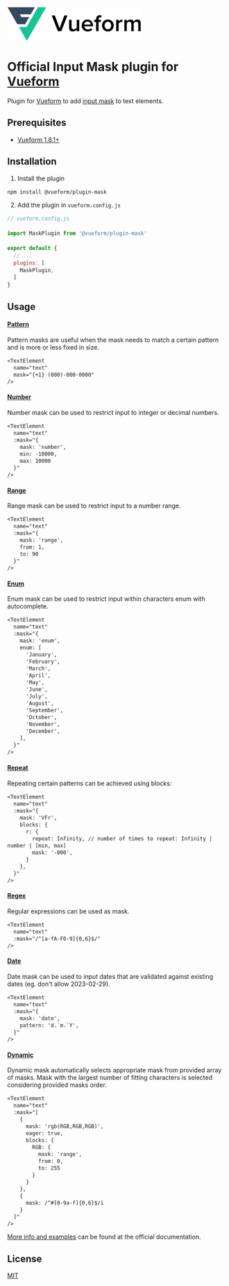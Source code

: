 <a href="https://vueform.com?cid=plugin-mask">
  <picture>
    <source media="(prefers-color-scheme: dark)" srcset="https://github.com/vueform/plugin-mask/raw/main/assets/logo-dark.svg">
    <img alt="Vueform Logo" src="https://github.com/vueform/plugin-mask/raw/main/assets/logo.svg">
  </picture>
</a>

<br>


# Official Input Mask plugin for [Vueform](https://github.com/vueform/vueform)

Plugin for [Vueform](https://github.com/vueform/vueform) to add [input mask](https://vueform.com/reference/text-element#option-mask) to text elements.

## Prerequisites

- [Vueform 1.8.1+](https://github.com/vueform/vueform)

## Installation

1. Install the plugin

```bash
npm install @vueform/plugin-mask
```

2. Add the plugin in `vueform.config.js`

```js
// vueform.config.js

import MaskPlugin from '@vueform/plugin-mask'

export default {
  // ...
  plugins: [
    MaskPlugin,
  ]
}

```

## Usage

#### [Pattern](https://vueform.com/docs/input-mask#pattern)

Pattern masks are useful when the mask needs to match a certain pattern and is more or less fixed in size.

```vue
<TextElement
  name="text"
  mask="{+1} (000)-000-0000"
/>
```

#### [Number](https://vueform.com/docs/input-mask#number)

Number mask can be used to restrict input to integer or decimal numbers.

```vue
<TextElement
  name="text"
  :mask="{
    mask: 'number',
    min: -10000,
    max: 10000
  }"
/>
```

#### [Range](https://vueform.com/docs/input-mask#range)

Range mask can be used to restrict input to a number range.

```vue
<TextElement
  name="text"
  :mask="{
    mask: 'range',
    from: 1,
    to: 90
  }"
/>
```

#### [Enum](https://vueform.com/docs/input-mask#enum)

Enum mask can be used to restrict input within characters enum with autocomplete.

```vue
<TextElement
  name="text"
  :mask="{
    mask: 'enum',
    enum: [              
      'January',
      'February',
      'March',
      'April',
      'May',
      'June',
      'July',
      'August',
      'September',
      'October',
      'November',
      'December',
    ],
  }"
/>
```

#### [Repeat](https://vueform.com/docs/input-mask#repeat-pattern)

Repeating certain patterns can be achieved using blocks:

```vue
<TextElement
  name="text"
  :mask="{
    mask: 'VFr',
    blocks: {
      r: {
        repeat: Infinity, // number of times to repeat: Infinity | number | [min, max]
        mask: '-000',
      }
    },
  }"
/>
```

#### [Regex](https://vueform.com/docs/input-mask#regex)

Regular expressions can be used as mask.

```vue
<TextElement
  name="text"
  :mask="/^[a-fA-F0-9]{0,6}$/"
/>
```

#### [Date](https://vueform.com/docs/input-mask#date)

Date mask can be used to input dates that are validated against existing dates (eg. don't allow 2023-02-29).

```vue
<TextElement
  name="text"
  :mask="{
    mask: 'date',
    pattern: 'd.`m.`Y',
  }"
/>
```

#### [Dynamic](https://vueform.com/docs/input-mask#dynamic)

Dynamic mask automatically selects appropriate mask from provided array of masks. Mask with the largest number of fitting characters is selected considering provided masks order.

```vue
<TextElement
  name="text"
  :mask="[
    {
      mask: 'rgb(RGB,RGB,RGB)',
      eager: true,
      blocks: {
        RGB: {
          mask: 'range',
          from: 0,
          to: 255
        }
      }
    },
    {
      mask: /^#[0-9a-f]{0,6}$/i
    }
  ]"
/>
```

[More info and examples](https://vueform.com/reference/text-element#option-mask) can be found at the official documentation.

## License

[MIT](https://opensource.org/licenses/MIT)